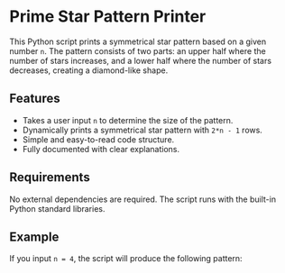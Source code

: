 # Prime Star Pattern Printer

This Python script prints a symmetrical star pattern based on a given number `n`. The pattern consists of two parts: an upper half where the number of stars increases, and a lower half where the number of stars decreases, creating a diamond-like shape.

## Features

- Takes a user input `n` to determine the size of the pattern.
- Dynamically prints a symmetrical star pattern with `2*n - 1` rows.
- Simple and easy-to-read code structure.
- Fully documented with clear explanations.

## Requirements

No external dependencies are required. The script runs with the built-in Python standard libraries.

## Example

If you input `n = 4`, the script will produce the following pattern:

